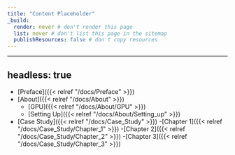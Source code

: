 ```yaml
---
title: "Content Placeholder"
_build:
  render: never # don't render this page
  list: never # don't list this page in the sitemap
  publishResources: false # don't copy resources
---
```

---
headless: true
---
- [Preface]({{< relref "/docs/Preface" >}})
- [About]({{< relref "/docs/About" >}})
  - [GPU]({{< relref "/docs/About/GPU" >}})
  - [Setting Up]({{< relref "/docs/About/Setting_up" >}})
- [Case Study]({{< relref "/docs/Case_Study" >}})
	-[Chapter 1]({{< relref "/docs/Case_Study/Chapter_1" >}})
	-[Chapter 2]({{< relref "/docs/Case_Study/Chapter_2" >}})
	-[Chapter 3]({{< relref "/docs/Case_Study/Chapter_3" >}})
<br />
